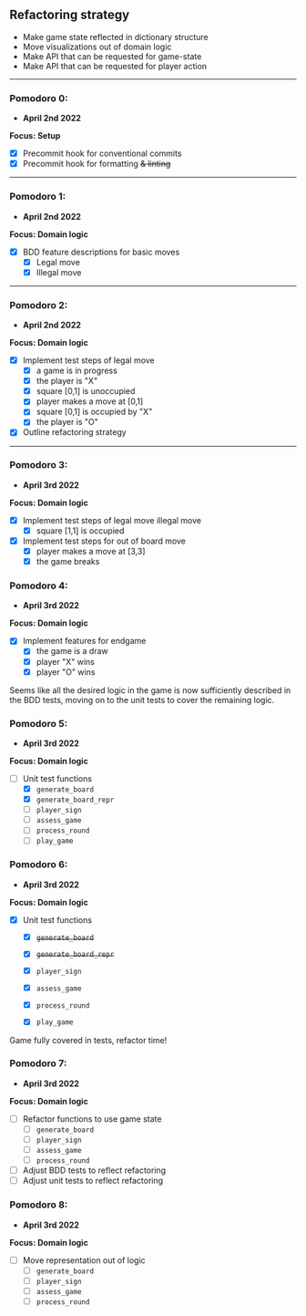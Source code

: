 ## Refactoring strategy
- Make game state reflected in dictionary structure
- Move visualizations out of domain logic
- Make API that can be requested for game-state
- Make API that can be requested for player action

---


### Pomodoro 0:
- __April 2nd 2022__

__Focus: Setup__
- [x] Precommit hook for conventional commits
- [x] Precommit hook for formatting ~~& linting~~

---

### Pomodoro 1:
- __April 2nd 2022__

__Focus: Domain logic__
- [x] BDD feature descriptions for basic moves
    - [x] Legal move
    - [x] Illegal move

---

### Pomodoro 2:
- __April 2nd 2022__

__Focus: Domain logic__
- [X] Implement test steps of legal move
    - [X] a game is in progress
    - [X] the player is "X"
    - [X] square [0,1] is unoccupied
    - [X] player makes a move at [0,1]
    - [X] square [0,1] is occupied by "X"
    - [X] the player is "O"
- [X] Outline refactoring strategy

---


### Pomodoro 3:
- __April 3rd 2022__

__Focus: Domain logic__
- [x] Implement test steps of legal move illegal move
    - [x] square [1,1] is occupied
- [x] Implement test steps for out of board move
    - [x] player makes a move at [3,3]
    - [x] the game breaks

### Pomodoro 4:
- __April 3rd 2022__

__Focus: Domain logic__
- [x] Implement features for endgame
    - [x] the game is a draw
    - [x] player "X" wins
    - [x] player "O" wins

Seems like all the desired logic in the game is now sufficiently described in the BDD tests, moving on to the unit tests to cover the remaining logic.

### Pomodoro 5:
- __April 3rd 2022__

__Focus: Domain logic__
- [ ] Unit test functions
    - [x] `generate_board`
    - [x] `generate_board_repr`
    - [ ] `player_sign`
    - [ ] `assess_game`
    - [ ] `process_round`
    - [ ] `play_game`

### Pomodoro 6:
- __April 3rd 2022__

__Focus: Domain logic__
- [x] Unit test functions
    - [x] ~~`generate_board`~~
    - [x] ~~`generate_board_repr`~~
    - [x] `player_sign`
    - [x] `assess_game`
    - [x] `process_round`
    - [x] `play_game`


Game fully covered in tests, refactor time!


### Pomodoro 7:
- __April 3rd 2022__

__Focus: Domain logic__
- [ ] Refactor functions to use game state
    - [ ] `generate_board`
    - [ ] `player_sign`
    - [ ] `assess_game`
    - [ ] `process_round`
- [ ] Adjust BDD tests to reflect refactoring
- [ ] Adjust unit tests to reflect refactoring

### Pomodoro 8:
- __April 3rd 2022__

__Focus: Domain logic__
- [ ] Move representation out of logic
    - [ ] `generate_board`
    - [ ] `player_sign`
    - [ ] `assess_game`
    - [ ] `process_round`